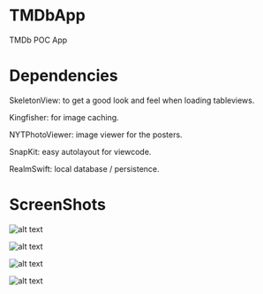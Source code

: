 # TMDbApp
TMDb POC App

# Dependencies
SkeletonView: to get a good look and feel when loading tableviews.

Kingfisher: for image caching.

NYTPhotoViewer: image viewer for the posters.

SnapKit: easy autolayout for viewcode.

RealmSwift: local database / persistence.

# ScreenShots

![alt text](https://www.imageupload.co.uk/images/2017/12/30/screenshot_1.md.jpg)


![alt text](https://www.imageupload.co.uk/images/2017/12/30/screenshot_2.md.jpg)


![alt text](https://www.imageupload.co.uk/images/2017/12/30/screenshot_3.md.jpg)


![alt text](https://www.imageupload.co.uk/images/2017/12/30/screenshot_4a9c41.md.jpg)


